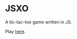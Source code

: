 # JSXO

A tic-tac-toe game written in JS.

Play <a href="https://skiry.github.io/JSXO/" target="_blank">here</a>.
